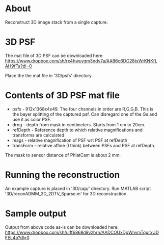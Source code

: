 # About
Reconstruct 3D image stack from a single capture.

# 3D PSF
The mat file of 3D PSF can be downloaded here: https://www.dropbox.com/sh/rx4hwuygm3ndv7a/AAB6c6DG28txWrKNKfLAH9fTa?dl=0

Place the the mat file in '3D/psfs' directory.

# Contents of 3D PSF mat file
- psfs - 912x1368x4x49.  The four channels in order are R,G,G,B. This is the bayer splitting of the captured psf. Can disregard one of the Gs and use it as color PSF.
- drng - depth from mask in centimeters. Starts from 1 cm to 20cm.
- refDepth - Reference depth to which relative magnifications and transforms are calculated
- mags - relative magnification of PSF wrt PSF at refDepth
- transForm - relative affine (I think) between PSFs and PSF at refDepth.

The mask to sensor distance of PhlatCam is about 2 mm.

# Running the reconstruction
An example capture is placed in '3D/cap/' directory.
Run MATLAB script '3D/reconADMM_3D_2DTV_Sparse.m' for 3D reconstruction.

# Sample output
Output from above code as-is can be downloaded here: https://www.dropbox.com/sh/ulff6868d9yzhrn/AADCOUxDgWnvmTqurxUDFEL4a?dl=0
